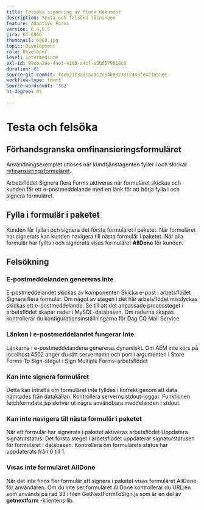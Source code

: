 ```yaml
---
title: Felsöka signering av flera dokument
description: Testa och felsöka lösningen
feature: Adaptive Forms
version: 6.4,6.5
jira: KT-6960
thumbnail: 6960.jpg
topic: Development
role: Developer
level: Intermediate
exl-id: 99cba29e-4ae3-4160-a4c7-a5b6579618c0
duration: 81
source-git-commit: f4c621f3a9caa8c2c64b8323312343fe421a5aee
workflow-type: tm+mt
source-wordcount: '382'
ht-degree: 0%

---
```


# Testa och felsöka


## Förhandsgranska omfinansieringsformuläret

Användningsexemplet utlöses när kundtjänstagenten fyller i och skickar [refinansieringsformuläret](http://localhost:4502/content/dam/formsanddocuments/formsandsigndemo/refinanceform/jcr:content?wcmmode=disabled).

Arbetsflödet Signera flera Forms aktiveras när formuläret skickas och kunden får ett e-postmeddelande med en länk för att börja fylla i och signera formuläret.

## Fylla i formulär i paketet

Kunden får fylla i och signera det första formuläret i paketet. När formuläret har signerats kan kunden navigera till nästa formulär i paketet. När alla formulär har fyllts i och signerats visas formuläret **AllDone** för kunden.

## Felsökning

### E-postmeddelanden genereras inte

E-postmeddelandet skickas av komponenten Skicka e-post i arbetsflödet Signera flera formulär. Om något av stegen i det här arbetsflödet misslyckas skickas ett e-postmeddelande. Se till att det anpassade processteget i arbetsflödet skapar rader i MySQL-databasen. Om raderna skapas kontrollerar du konfigurationsinställningarna för Dag CQ Mail Service

### Länken i e-postmeddelandet fungerar inte

Länkarna i e-postmeddelandena genereras dynamiskt. Om AEM inte körs på localhost:4502 anger du rätt servernamn och port i argumenten i Store Forms To Sign-steget i Sign Multiple Forms-arbetsflödet

### Kan inte signera formuläret

Detta kan inträffa om formuläret inte fylldes i korrekt genom att data hämtades från datakällan. Kontrollera serverns stdout-loggar. Funktionen fetchformdata.jsp skriver ut några användbara meddelanden i stdout.

### Kan inte navigera till nästa formulär i paketet

När ett formulär har signerats i paketet aktiveras arbetsflödet Uppdatera signaturstatus. Det första steget i arbetsflödet uppdaterar signaturstatusen för formuläret i databasen. Kontrollera om formulärets status har uppdaterats från 0 till 1.

### Visas inte formuläret AllDone

När det inte finns fler formulär att signera i paketet visas formuläret AllDone för användaren. Om du inte ser formuläret AllDone kontrollerar du URL:en som används på rad 33 i filen GetNextFormToSign.js som är en del av **getnextform** -klientens lib.
